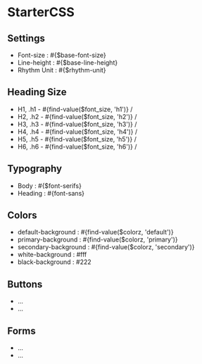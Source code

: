 # StarterCSS

## Settings

* Font-size : #{$base-font-size}
* Line-height : #{$base-line-height}
* Rhythm Unit : #{$rhythm-unit}

## Heading Size

* H1, .h1 - #{find-value($font_size, 'h1')} / 
* H2, .h2 - #{find-value($font_size, 'h2')} / 
* H3, .h3 - #{find-value($font_size, 'h3')} / 
* H4, .h4 - #{find-value($font_size, 'h4')} / 
* H5, .h5 - #{find-value($font_size, 'h5')} / 
* H6, .h6 - #{find-value($font_size, 'h6')} / 

## Typography

* Body : #{$font-serifs}
* Heading : #{font-sans}

## Colors

* default-background : #{find-value($colorz, 'default')}
* primary-background : #{find-value($colorz, 'primary')}
* secondary-background : #{find-value($colorz, 'secondary')}
* white-background : #fff
* black-background : #222

## Buttons

* ...
* ...

## Forms

* ...
* ...
